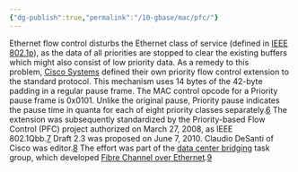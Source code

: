 ```yaml
---
{"dg-publish":true,"permalink":"/10-gbase/mac/pfc/"}
---
```


Ethernet flow control disturbs the Ethernet class of service (defined in [IEEE 802.1p](https://en.wikipedia.org/wiki/IEEE_802.1p "IEEE 802.1p")), as the data of all priorities are stopped to clear the existing buffers which might also consist of low priority data. As a remedy to this problem, [Cisco Systems](https://en.wikipedia.org/wiki/Cisco_Systems "Cisco Systems") defined their own priority flow control extension to the standard protocol. This mechanism uses 14 bytes of the 42-byte padding in a regular pause frame. The MAC control opcode for a Priority pause frame is 0x0101. Unlike the original pause, Priority pause indicates the pause time in quanta for each of eight priority classes separately.[6](https://en.wikipedia.org/wiki/Ethernet_flow_control#cite_note-6) The extension was subsequently standardized by the Priority-based Flow Control (PFC) project authorized on March 27, 2008, as IEEE 802.1Qbb.[7](https://en.wikipedia.org/wiki/Ethernet_flow_control#cite_note-7) Draft 2.3 was proposed on June 7, 2010. Claudio DeSanti of Cisco was editor.[8](https://en.wikipedia.org/wiki/Ethernet_flow_control#cite_note-8) The effort was part of the [data center bridging](https://en.wikipedia.org/wiki/Data_center_bridging "Data center bridging") task group, which developed [Fibre Channel over Ethernet](https://en.wikipedia.org/wiki/Fibre_Channel_over_Ethernet "Fibre Channel over Ethernet").[9](https://en.wikipedia.org/wiki/Ethernet_flow_control#cite_note-9)
